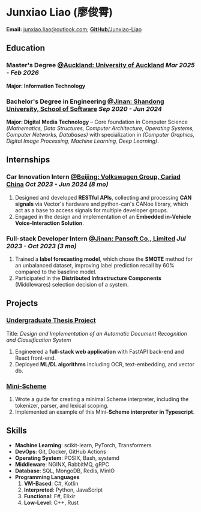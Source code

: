 # Junxiao Liao (廖俊霄)

**Email:** junxiao.liao@outlook.com; [**GitHub**/Junxiao-Liao](https://github.com/Junxiao-Liao)

## Education

### Master's Degree [**@Auckland: University of Auckland**](https://www.auckland.ac.nz) *Mar 2025 - Feb 2026*

**Major: Information Technology**

### Bachelor's Degree in Engineering [**@Jinan: Shandong University, School of Software**](https://www.sc.sdu.edu.cn/) *Sep 2020 - Jun 2024*

**Major: Digital Media Technology** – Core foundation in Computer Science *(Mathematics, Data Structures, Computer Architecture, Operating Systems, Computer Networks, Databases)* with specialization in *(Computer Graphics, Digital Image Processing, Machine Learning, Deep Learning)*.

## Internships

### Car Innovation Intern [**@Beijing: Volkswagen Group, Cariad China**](https://volkswagengroupchina.com.cn/en/brands/cariad) *Oct 2023 - Jun 2024 (8 mo)*

1. Designed and developed **RESTful APIs**, collecting and processing **CAN signals** via Vector's hardware and python-can's CANoe library, which act as a base to access signals for multiple developer groups.
1. Engaged in the design and implementation of an **Embedded in-Vehicle Voice-Interaction Solution**.

### Full-stack Developer Intern [**@Jinan: Pansoft Co., Limited**](https://www.pansoft.com/contents/en/) *Jul 2023 - Oct 2023 (3 mo)*

1. Trained a **label forecasting model**, which chose the **SMOTE** method for an unbalanced dataset, improving label prediction recall by 60% compared to the baseline model.
1. Participated in the **Distributed Infrastructure Components** (Middlewares) selection decision of a system.

## Projects

### [Undergraduate Thesis Project](https://github.com/Junxiao-Liao/Doc-Ocr-Categorizer)
Title: *Design and Implementation of an Automatic Document Recognition and Classification System*
1. Engineered a **full-stack web application** with FastAPI back-end and React front-end.
1. Deployed **ML/DL algorithms** including OCR, text-embedding, and vector db.

### [Mini-Scheme](https://github.com/Junxiao-Liao/Mini-Scheme)
1. Wrote a guide for creating a minimal Scheme interpreter, including the tokenizer, parser, and lexical scoping.
1. Implemented an example of this Mini-**Scheme interpreter in Typescript**.

## Skills

- **Machine Learning**: scikit-learn, PyTorch, Transformers
- **DevOps**: Git, Docker, GitHub Actions
- **Operating System**: POSIX, Bash, systemd
- **Middleware**: NGINX, RabbitMQ, gRPC
- **Database**: SQL, MongoDB, Redis, MinIO
- **Programming Languages**
    1. **VM-Based**: C#, Kotlin
    1. **Interpreted**: Python, JavaScript
    1. **Functional**: F#, Elixir
    1. **Low-Level**: C++, Rust
